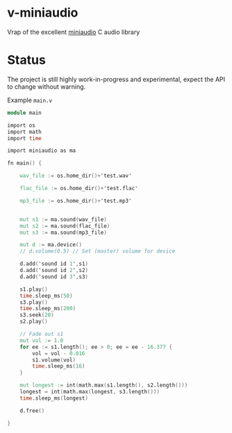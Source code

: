 # v-miniaudio
Vrap of the excellent [miniaudio](https://github.com/dr-soft/miniaudio) C audio library

# Status
The project is still highly work-in-progress and experimental, expect the API to change without warning.

Example `main.v`
```v
module main

import os
import math
import time

import miniaudio as ma

fn main() {

    wav_file := os.home_dir()+'test.wav'

    flac_file := os.home_dir()+'test.flac'

    mp3_file := os.home_dir()+'test.mp3'


    mut s1 := ma.sound(wav_file)
    mut s2 := ma.sound(flac_file)
    mut s3 := ma.sound(mp3_file)

    mut d := ma.device()
    // d.volume(0.5) // Set (master) volume for device

    d.add('sound id 1',s1)
    d.add('sound id 2',s2)
    d.add('sound id 3',s3)

    s1.play()
    time.sleep_ms(50)
    s3.play()
    time.sleep_ms(200)
    s3.seek(20)
    s2.play()

    // Fade out s1
    mut vol := 1.0
    for ee := s1.length(); ee > 0; ee = ee - 16.377 {
        vol = vol - 0.016
        s1.volume(vol)
        time.sleep_ms(16)
    }

    mut longest := int(math.max(s1.length(), s2.length()))
    longest = int(math.max(longest, s3.length()))
    time.sleep_ms(longest)

    d.free()

}
```
